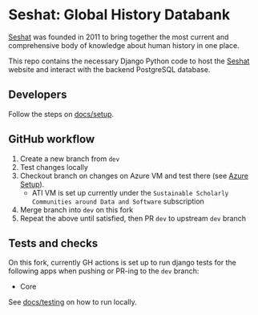 # Seshat: Global History Databank

[Seshat](http://seshat-db.com/) was founded in 2011 to bring together the most current and comprehensive body of knowledge about human history in one place.

This repo contains the necessary Django Python code to host the [Seshat](http://seshat-db.com/) website and interact with the backend PostgreSQL database.

## Developers

Follow the steps on [docs/setup](docs/setup.md).

## GitHub workflow

1. Create a new branch from `dev`
2. Test changes locally
3. Checkout branch on changes on Azure VM and test there (see [Azure Setup](docs/setup.md#azure-setup)).
    - ATI VM is set up currently under the `Sustainable Scholarly Communities around Data and Software` subscription
4. Merge branch into `dev` on this fork
5. Repeat the above until satisfied, then PR `dev` to upstream `dev` branch

## Tests and checks

On this fork, currently GH actions is set up to run django tests for the following apps when pushing or PR-ing to the `dev` branch:
- Core

See [docs/testing](docs/testing.md) on how to run locally.